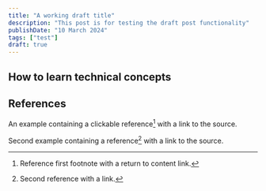 ```yaml
---
title: "A working draft title"
description: "This post is for testing the draft post functionality"
publishDate: "10 March 2024"
tags: ["test"]
draft: true
---
```


## How to learn technical concepts

## References

An example containing a clickable reference[^1] with a link to the source.

Second example containing a reference[^2] with a link to the source.

[^1]: Reference first footnote with a return to content link.

[^2]: Second reference with a link.
